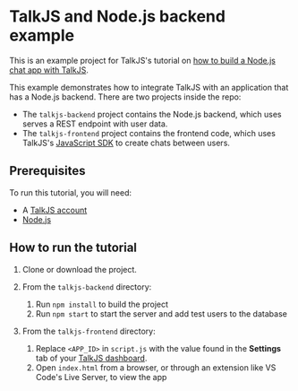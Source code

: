 # TalkJS and Node.js backend example

This is an example project for TalkJS's tutorial on [how to build a Node.js chat app with TalkJS](https://talkjs.com/resources/how-to-add-chat-into-a-nodejs-app-with-talkjs/).

This example demonstrates how to integrate TalkJS with an application that has a Node.js backend. There are two projects inside the repo:

- The `talkjs-backend` project contains the Node.js backend, which uses serves a REST endpoint with user data.
- The `talkjs-frontend` project contains the frontend code, which uses TalkJS's [JavaScript SDK](https://talkjs.com/docs/Reference/JavaScript_Chat_SDK/) to create chats between users.

## Prerequisites

To run this tutorial, you will need:

- A [TalkJS account](https://talkjs.com/dashboard/login)
- [Node.js](https://nodejs.org/en/download/package-manager/current)

## How to run the tutorial

1. Clone or download the project.
1. From the `talkjs-backend` directory:

   1. Run `npm install` to build the project
   1. Run `npm start` to start the server and add test users to the database

1. From the `talkjs-frontend` directory:
   1. Replace `<APP_ID>` in `script.js` with the value found in the **Settings** tab of your [TalkJS dashboard](https://talkjs.com/dashboard/login).
   1. Open `index.html` from a browser, or through an extension like VS Code's Live Server, to view the app
